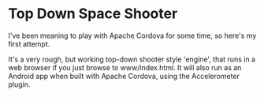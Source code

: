 Top Down Space Shooter
======================

I've been meaning to play with Apache Cordova for some time, so here's my first attempt.

It's a very rough, but working top-down shooter style 'engine', that runs in a web browser if you just browse to www/index.html. It will also run as an Android app when built with Apache Cordova, using the Accelerometer plugin.
